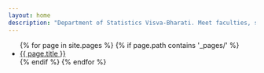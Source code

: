 ```yaml
---
layout: home
description: "Department of Statistics Visva-Bharati. Meet faculties, students and alumnis. Explore our department, lecture notes, previous year question, and other resources."
---
```



<ul>
  {% for page in site.pages %}
    {% if page.path contains '_pages/' %}
      <li><a href="{{ site.baseurl }}{{ page.url }}">{{ page.title }}</a></li>
    {% endif %}
  {% endfor %}
</ul>
